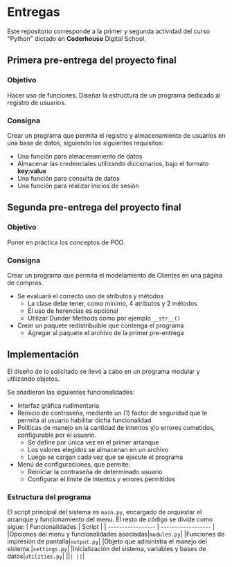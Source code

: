 # Entregas
Este repositorio corresponde a la primer y segunda actividad del curso "Python" dictado en **Coderhouse** Digital School.

## Primera pre-entrega del proyecto final
### Objetivo
Hacer uso de funciones. Diseñar la estructura de un programa dedicado al registro de usuarios.

### Consigna
Crear un programa que permita el registro y almacenamiento de usuarios en una base de datos, siguiendo los siguientes requisitos:
 - Una función para almacenamiento de datos
 - Almacenar las credenciales utilizando diccionarios, bajo el formato **key:value**
 - Una función para consulta de datos
 - Una función para realizar inicios de sesión

## Segunda pre-entrega del proyecto final
### Objetivo
Poner en  práctica los conceptos de POO.
### Consigna
Crear un programa que permita el modelamiento de Clientes en una página de compras.
- Se evaluará el correcto uso de atributos y métodos
   - La clase debe tener, como mínimo, 4 atributos y 2 métodos
   - El uso de herencias es opcional
   - Utilizar Dunder Methods como por ejemplo `__str__()`
- Crear un paquete redistribuible que contenga el programa
   - Agregar al paquete el archivo de la primer pre-entrega
## Implementación
El diseño de lo solicitado se llevó a cabo en un programa modular y utilizando objetos. 

Se añadieron las siguientes funcionalidades:
 - Interfaz gráfica rudimentaria
 - Reinicio de contraseña, mediante un (1) factor de seguridad que le permita al usuario habilitar dicha funcionalidad
 - Políticas de manejo en la cantidad de intentos y/o errores cometidos, configurable por el usuario.
    - Se define por única vez en el primer arranque
    - Los valores elegidos se almacenan en un archivo
    - Luego se cargan cada vez que se ejecute el programa
 - Menú de configuraciones, que permite:
    - Reiniciar la contraseña de determinado usuario
    - Configurar el límite de intentos y errores permitidos

### Estructura del programa
El script principal del sistema es `main.py`, encargado de orquestar el arranque y funcionamiento del menu. El resto de código se divide como sigue:
| Funcionalidades             | Script                |
| ----------------- | ------------------ |
|Opciones del menu y funcionalidades asociadas|`modules.py`|
|Funciones de impresión de pantalla|`output.py`| 
|Objeto que administra el manejo del sistema |`settings.py`|
|Inicialización del sistema, variables y bases de datos|`utilities.py`|
||``|
||``|







